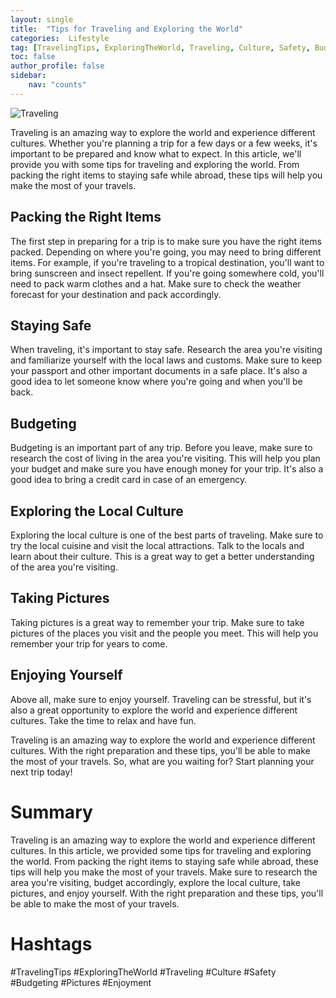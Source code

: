 ```yaml
---
layout: single
title:  "Tips for Traveling and Exploring the World"
categories:  Lifestyle
tag: [TravelingTips, ExploringTheWorld, Traveling, Culture, Safety, Budgeting, Pictures, Enjoyment, ]
toc: false
author_profile: false
sidebar:
    nav: "counts"
---
```

    
![Traveling](https://images.pexels.com/photos/373543/pexels-photo-373543.jpeg?auto=compress&cs=tinysrgb&dpr=2&h=750&w=1260)

Traveling is an amazing way to explore the world and experience different cultures. Whether you're planning a trip for a few days or a few weeks, it's important to be prepared and know what to expect. In this article, we'll provide you with some tips for traveling and exploring the world. From packing the right items to staying safe while abroad, these tips will help you make the most of your travels.

## Packing the Right Items

The first step in preparing for a trip is to make sure you have the right items packed. Depending on where you're going, you may need to bring different items. For example, if you're traveling to a tropical destination, you'll want to bring sunscreen and insect repellent. If you're going somewhere cold, you'll need to pack warm clothes and a hat. Make sure to check the weather forecast for your destination and pack accordingly.

## Staying Safe

When traveling, it's important to stay safe. Research the area you're visiting and familiarize yourself with the local laws and customs. Make sure to keep your passport and other important documents in a safe place. It's also a good idea to let someone know where you're going and when you'll be back.

## Budgeting

Budgeting is an important part of any trip. Before you leave, make sure to research the cost of living in the area you're visiting. This will help you plan your budget and make sure you have enough money for your trip. It's also a good idea to bring a credit card in case of an emergency.

## Exploring the Local Culture

Exploring the local culture is one of the best parts of traveling. Make sure to try the local cuisine and visit the local attractions. Talk to the locals and learn about their culture. This is a great way to get a better understanding of the area you're visiting.

## Taking Pictures

Taking pictures is a great way to remember your trip. Make sure to take pictures of the places you visit and the people you meet. This will help you remember your trip for years to come.

## Enjoying Yourself

Above all, make sure to enjoy yourself. Traveling can be stressful, but it's also a great opportunity to explore the world and experience different cultures. Take the time to relax and have fun.

Traveling is an amazing way to explore the world and experience different cultures. With the right preparation and these tips, you'll be able to make the most of your travels. So, what are you waiting for? Start planning your next trip today!

# Summary

Traveling is an amazing way to explore the world and experience different cultures. In this article, we provided some tips for traveling and exploring the world. From packing the right items to staying safe while abroad, these tips will help you make the most of your travels. Make sure to research the area you're visiting, budget accordingly, explore the local culture, take pictures, and enjoy yourself. With the right preparation and these tips, you'll be able to make the most of your travels.

# Hashtags

#TravelingTips #ExploringTheWorld #Traveling #Culture #Safety #Budgeting #Pictures #Enjoyment